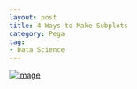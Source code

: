 ```yaml
---
layout: post
title: 4 Ways to Make Subplots
category: Pega
tag:
- Data Science
---
```





[![image](https://jehyunlee.github.io/thumbnails/Python-DS/41_subplots_0.png)](https://jehyunlee.github.io/2020/10/27/Python-DS-41-subplots/)